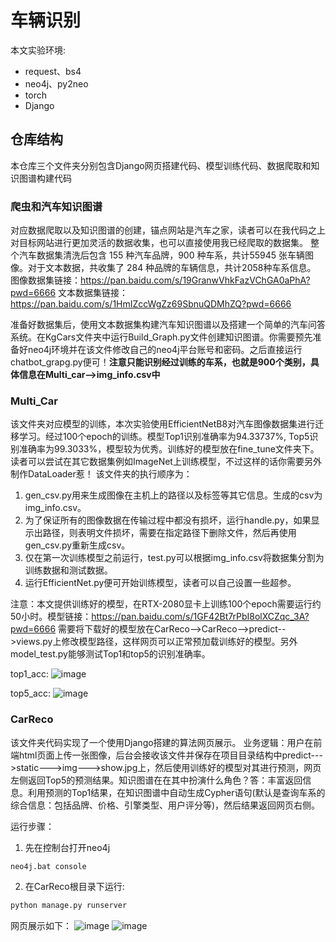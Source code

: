 # 车辆识别
本文实验环境:
* request、bs4
* neo4j、py2neo
* torch
* Django


## 仓库结构
本仓库三个文件夹分别包含Django网页搭建代码、模型训练代码、数据爬取和知识图谱构建代码

### 爬虫和汽车知识图谱
对应数据爬取以及知识图谱的创建，锚点网站是汽车之家，读者可以在我代码之上对目标网站进行更加灵活的数据收集，也可以直接使用我已经爬取的数据集。
整个汽车数据集清洗后包含 155 种汽车品牌，900 种车系，共计55945 张车辆图像。对于文本数据，共收集了 284 种品牌的车辆信息，共计2058种车系信息。
图像数据集链接：https://pan.baidu.com/s/19GranwVhkFazVChGA0aPhA?pwd=6666 
文本数据集链接：https://pan.baidu.com/s/1HmIZccWgZz69SbnuQDMhZQ?pwd=6666

准备好数据集后，使用文本数据集构建汽车知识图谱以及搭建一个简单的汽车问答系统。在KgCars文件夹中运行Build_Graph.py文件创建知识图谱。你需要预先准备好neo4j环境并在该文件修改自己的neo4j平台账号和密码。之后直接运行chatbot_grapg.py便可！**注意只能识别经过训练的车系，也就是900个类别，具体信息在Multi_car-->img_info.csv中**

### Multi_Car
该文件夹对应模型的训练，本次实验使用EfficientNetB8对汽车图像数据集进行迁移学习。经过100个epoch的训练。模型Top1识别准确率为94.33737%, Top5识别准确率为99.3033%，模型较为优秀。训练好的模型放在fine_tune文件夹下。读者可以尝试在其它数据集例如ImageNet上训练模型，不过这样的话你需要另外制作DataLoader惹！
该文件夹的执行顺序为：
1. gen_csv.py用来生成图像在主机上的路径以及标签等其它信息。生成的csv为img_info.csv。
2. 为了保证所有的图像数据在传输过程中都没有损坏，运行handle.py，如果显示出路径，则表明文件损坏，需要在指定路径下删除文件，然后再使用gen_csv.py重新生成csv。
3. 仅在第一次训练模型之前运行，test.py可以根据img_info.csv将数据集分割为训练数据和测试数据。
4. 运行EfficientNet.py便可开始训练模型，读者可以自己设置一些超参。

注意：本文提供训练好的模型，在RTX-2080显卡上训练100个epoch需要运行约50小时。模型链接：https://pan.baidu.com/s/1GF42Bt7rPbI8olXCZqc_3A?pwd=6666 需要将下载好的模型放在CarReco-->CarReco-->predict-->views.py上修改模型路径，这样网页可以正常预加载训练好的模型。另外model_test.py能够测试Top1和top5的识别准确率。

top1_acc:
![image](https://github.com/Fanzweig/Car-identification/blob/main/images/top1.png)


top5_acc:
![image](https://github.com/Fanzweig/Car-identification/blob/main/images/top5.png)
### CarReco
该文件夹代码实现了一个使用Django搭建的算法网页展示。
业务逻辑：用户在前端html页面上传一张图像，后台会接收该文件并保存在项目目录结构中predict--->static--->img--->show.jpg上，然后使用训练好的模型对其进行预测，网页左侧返回Top5的预测结果。知识图谱在在其中扮演什么角色？答：丰富返回信息。利用预测的Top1结果，在知识图谱中自动生成Cypher语句(默认是查询车系的综合信息：包括品牌、价格、引擎类型、用户评分等)，然后结果返回网页右侧。

运行步骤：
1. 先在控制台打开neo4j
```
neo4j.bat console
```
2. 在CarReco根目录下运行:
```python
python manage.py runserver
```

网页展示如下：
![image](https://github.com/Fanzweig/Car-identification/blob/main/images/web_show1.jpg)
![image](https://github.com/Fanzweig/Car-identification/blob/main/images/web_show2.jpg)



